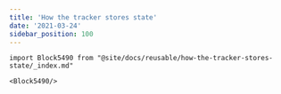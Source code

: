 ```yaml
---
title: 'How the tracker stores state'
date: '2021-03-24'
sidebar_position: 100
---
```


```mdx-code-block
import Block5490 from "@site/docs/reusable/how-the-tracker-stores-state/_index.md"

<Block5490/>
```
